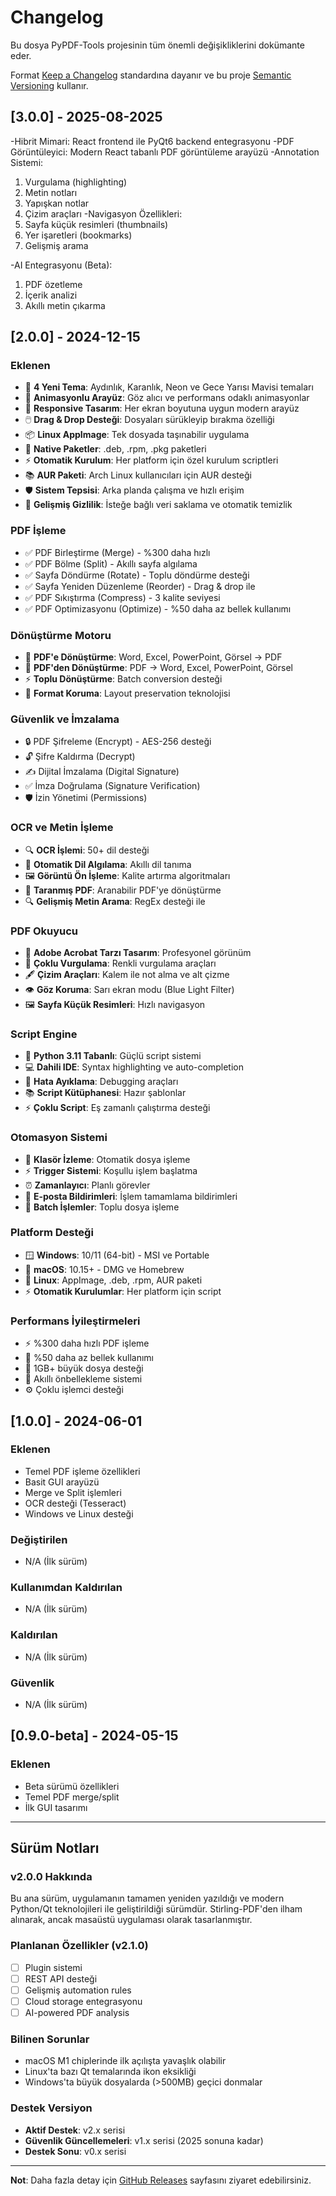 # Changelog

Bu dosya PyPDF-Tools projesinin tüm önemli değişikliklerini dokümante eder.

Format [Keep a Changelog](https://keepachangelog.com/en/1.0.0/) standardına dayanır ve bu proje [Semantic Versioning](https://semver.org/spec/v2.0.0.html) kullanır.



## [3.0.0] - 2025-08-2025
-Hibrit Mimari: React frontend ile PyQt6 backend entegrasyonu
-PDF Görüntüleyici: Modern React tabanlı PDF görüntüleme arayüzü
-Annotation Sistemi:
  1. Vurgulama (highlighting)
  2. Metin notları
  3. Yapışkan notlar
  4. Çizim araçları
-Navigasyon Özellikleri:
  1. Sayfa küçük resimleri (thumbnails)
  2. Yer işaretleri (bookmarks)
  3. Gelişmiş arama

-AI Entegrasyonu (Beta):
  1. PDF özetleme
  2. İçerik analizi
  3. Akıllı metin çıkarma

## [2.0.0] - 2024-12-15

### Eklenen
- 🎨 **4 Yeni Tema**: Aydınlık, Karanlık, Neon ve Gece Yarısı Mavisi temaları
- 🔄 **Animasyonlu Arayüz**: Göz alıcı ve performans odaklı animasyonlar
- 📱 **Responsive Tasarım**: Her ekran boyutuna uygun modern arayüz
- 🖱️ **Drag & Drop Desteği**: Dosyaları sürükleyip bırakma özelliği
- 📦 **Linux AppImage**: Tek dosyada taşınabilir uygulama
- 🐧 **Native Paketler**: .deb, .rpm, .pkg paketleri
- ⚡ **Otomatik Kurulum**: Her platform için özel kurulum scriptleri
- 📚 **AUR Paketi**: Arch Linux kullanıcıları için AUR desteği
- 🛡️ **Sistem Tepsisi**: Arka planda çalışma ve hızlı erişim
- 🔐 **Gelişmiş Gizlilik**: İsteğe bağlı veri saklama ve otomatik temizlik

### PDF İşleme
- ✅ PDF Birleştirme (Merge) - %300 daha hızlı
- ✅ PDF Bölme (Split) - Akıllı sayfa algılama
- ✅ Sayfa Döndürme (Rotate) - Toplu döndürme desteği
- ✅ Sayfa Yeniden Düzenleme (Reorder) - Drag & drop ile
- ✅ PDF Sıkıştırma (Compress) - 3 kalite seviyesi
- ✅ PDF Optimizasyonu (Optimize) - %50 daha az bellek kullanımı

### Dönüştürme Motoru
- 🔄 **PDF'e Dönüştürme**: Word, Excel, PowerPoint, Görsel → PDF
- 🔄 **PDF'den Dönüştürme**: PDF → Word, Excel, PowerPoint, Görsel
- ⚡ **Toplu Dönüştürme**: Batch conversion desteği
- 🎯 **Format Koruma**: Layout preservation teknolojisi

### Güvenlik ve İmzalama
- 🔒 PDF Şifreleme (Encrypt) - AES-256 desteği
- 🔓 Şifre Kaldırma (Decrypt)
- ✍️ Dijital İmzalama (Digital Signature)
- ✅ İmza Doğrulama (Signature Verification)
- 🛡️ İzin Yönetimi (Permissions)

### OCR ve Metin İşleme
- 🔍 **OCR İşlemi**: 50+ dil desteği
- 🤖 **Otomatik Dil Algılama**: Akıllı dil tanıma
- 🖼️ **Görüntü Ön İşleme**: Kalite artırma algoritmaları
- 📝 **Taranmış PDF**: Aranabilir PDF'ye dönüştürme
- 🔍 **Gelişmiş Metin Arama**: RegEx desteği ile

### PDF Okuyucu
- 📖 **Adobe Acrobat Tarzı Tasarım**: Profesyonel görünüm
- 🎨 **Çoklu Vurgulama**: Renkli vurgulama araçları
- 🖋️ **Çizim Araçları**: Kalem ile not alma ve alt çizme
- 👁️ **Göz Koruma**: Sarı ekran modu (Blue Light Filter)
- 🖼️ **Sayfa Küçük Resimleri**: Hızlı navigasyon

### Script Engine
- 🐍 **Python 3.11 Tabanlı**: Güçlü script sistemi
- 💻 **Dahili IDE**: Syntax highlighting ve auto-completion
- 🔧 **Hata Ayıklama**: Debugging araçları
- 📚 **Script Kütüphanesi**: Hazır şablonlar
- ⚡ **Çoklu Script**: Eş zamanlı çalıştırma desteği

### Otomasyon Sistemi
- 📁 **Klasör İzleme**: Otomatik dosya işleme
- ⚡ **Trigger Sistemi**: Koşullu işlem başlatma
- ⏰ **Zamanlayıcı**: Planlı görevler
- 📧 **E-posta Bildirimleri**: İşlem tamamlama bildirimleri
- 🔄 **Batch İşlemler**: Toplu dosya işleme

### Platform Desteği
- 🪟 **Windows**: 10/11 (64-bit) - MSI ve Portable
- 🍎 **macOS**: 10.15+ - DMG ve Homebrew
- 🐧 **Linux**: AppImage, .deb, .rpm, AUR paketi
- ⚡ **Otomatik Kurulumlar**: Her platform için script

### Performans İyileştirmeleri
- ⚡ %300 daha hızlı PDF işleme
- 🧠 %50 daha az bellek kullanımı
- 📁 1GB+ büyük dosya desteği
- 🔄 Akıllı önbellekleme sistemi
- ⚙️ Çoklu işlemci desteği

## [1.0.0] - 2024-06-01

### Eklenen
- Temel PDF işleme özellikleri
- Basit GUI arayüzü
- Merge ve Split işlemleri
- OCR desteği (Tesseract)
- Windows ve Linux desteği

### Değiştirilen
- N/A (İlk sürüm)

### Kullanımdan Kaldırılan
- N/A (İlk sürüm)

### Kaldırılan
- N/A (İlk sürüm)

### Güvenlik
- N/A (İlk sürüm)

## [0.9.0-beta] - 2024-05-15

### Eklenen
- Beta sürümü özellikleri
- Temel PDF merge/split
- İlk GUI tasarımı

---

## Sürüm Notları

### v2.0.0 Hakkında
Bu ana sürüm, uygulamanın tamamen yeniden yazıldığı ve modern Python/Qt teknolojileri ile geliştirildiği sürümdür. Stirling-PDF'den ilham alınarak, ancak masaüstü uygulaması olarak tasarlanmıştır.

### Planlanan Özellikler (v2.1.0)
- [ ] Plugin sistemi
- [ ] REST API desteği
- [ ] Gelişmiş automation rules
- [ ] Cloud storage entegrasyonu
- [ ] AI-powered PDF analysis

### Bilinen Sorunlar
- macOS M1 chiplerinde ilk açılışta yavaşlık olabilir
- Linux'ta bazı Qt temalarında ikon eksikliği
- Windows'ta büyük dosyalarda (>500MB) geçici donmalar

### Destek Versiyon
- **Aktif Destek**: v2.x serisi
- **Güvenlik Güncellemeleri**: v1.x serisi (2025 sonuna kadar)
- **Destek Sonu**: v0.x serisi

---

**Not**: Daha fazla detay için [GitHub Releases](https://github.com/Fatih-Bucaklioglu/PyPDF-Tools/releases) sayfasını ziyaret edebilirsiniz.

